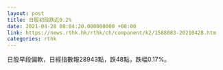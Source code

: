 ```yaml
---
layout: post
title: 日股初段跌近0.2%
date: 2021-04-28 08:04:20.000000000 +08:00
link: https://news.rthk.hk/rthk/ch/component/k2/1588083-20210428.htm
categories: rthk
---
```


日股早段偏軟，日經指數報28943點，跌48點，跌幅0.17%。
